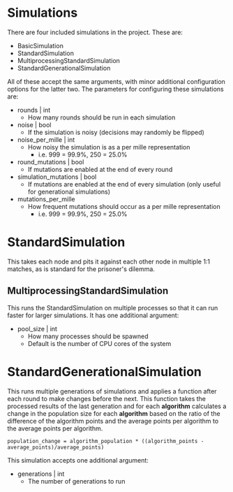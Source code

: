 # Simulations
There are four included simulations in the project.
These are:
* BasicSimulation
* StandardSimulation
* MultiprocessingStandardSimulation
* StandardGenerationalSimulation

All of these accept the same arguments, with minor additional configuration options for the latter two.
The parameters for configuring these simulations are:
* rounds | int
  * How many rounds should be run in each simulation
* noise | bool
  * If the simulation is noisy (decisions may randomly be flipped)
* noise_per_mille | int
  * How noisy the simulation is as a per mille representation
    * i.e. 999 = 99.9%, 250 = 25.0%
* round_mutations | bool
  * If mutations are enabled at the end of every round
* simulation_mutations | bool
  * If mutations are enabled at the end of every simulation (only useful for generational simulations)
* mutations_per_mille
  * How frequent mutations should occur as a per mille representation
    * i.e. 999 = 99.9%, 250 = 25.0%

# StandardSimulation
This takes each node and pits it against each other node in multiple 1:1 matches, as is standard for the prisoner's
dilemma.

## MultiprocessingStandardSimulation
This runs the StandardSimulation on multiple processes so that it can run faster for larger simulations.
It has one additional argument:
* pool_size | int
  * How many processes should be spawned
  * Default is the number of CPU cores of the system

# StandardGenerationalSimulation
This runs multiple generations of simulations and applies a function after each round to make changes before the next.
This function takes the processed results of the last generation and for each __algorithm__ calculates a change in the
population size for each __algorithm__ based on the ratio of the difference of the algorithm points and the average
points per algorithm to the average points per algorithm.

    population_change = algorithm_population * ((algorithm_points - average_points)/average_points)

This simulation accepts one additional argument:
* generations | int
  * The number of generations to run
